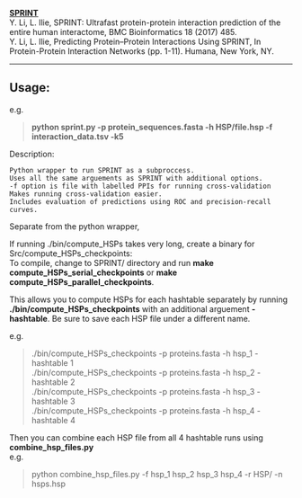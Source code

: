**[SPRINT](https://github.com/lucian-ilie/SPRINT)**  
Y. Li, L. Ilie, SPRINT: Ultrafast protein-protein interaction prediction of the entire human interactome, BMC Bioinformatics 18 (2017) 485.   
Y. Li, L. Ilie, Predicting Protein–Protein Interactions Using SPRINT, In Protein-Protein Interaction Networks (pp. 1-11). Humana, New York, NY.  
  
___
## Usage:  

e.g.  
> **python sprint.py -p protein_sequences.fasta -h HSP/file.hsp -f interaction_data.tsv -k5**  

Description:  

    Python wrapper to run SPRINT as a subproccess.  
    Uses all the same arguements as SPRINT with additional options.  
    -f option is file with labelled PPIs for running cross-validation  
    Makes running cross-validation easier.  
    Includes evaluation of predictions using ROC and precision-recall curves.  
    
Separate from the python wrapper,  

If running ./bin/compute_HSPs takes very long, create a binary for Src/compute_HSPs_checkpoints:  
To compile, change to SPRINT/ directory and run **make compute_HSPs_serial_checkpoints** or **make compute_HSPs_parallel_checkpoints**.  
    
This allows you to compute HSPs for each hashtable separately by running **./bin/compute_HSPs_checkpoints** with an additional arguement **-hashtable**. Be sure to save each HSP file under a different name.  

e.g.  
> ./bin/compute_HSPs_checkpoints -p proteins.fasta -h hsp_1 -hashtable 1  
> ./bin/compute_HSPs_checkpoints -p proteins.fasta -h hsp_2 -hashtable 2  
> ./bin/compute_HSPs_checkpoints -p proteins.fasta -h hsp_3 -hashtable 3  
> ./bin/compute_HSPs_checkpoints -p proteins.fasta -h hsp_4 -hashtable 4  

Then you can combine each HSP file from all 4 hashtable runs using **combine_hsp_files.py**  
e.g.  
> python combine_hsp_files.py -f hsp_1 hsp_2 hsp_3 hsp_4 -r HSP/ -n hsps.hsp  
